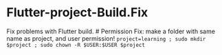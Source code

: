 # Flutter-project-Build.Fix
Fix problems with Flutter build. # Permission Fix: make a folder with same name as project, and user permission! ```project=learning ; sudo mkdir $project ; sudo chown -R $USER:$USER $project```
